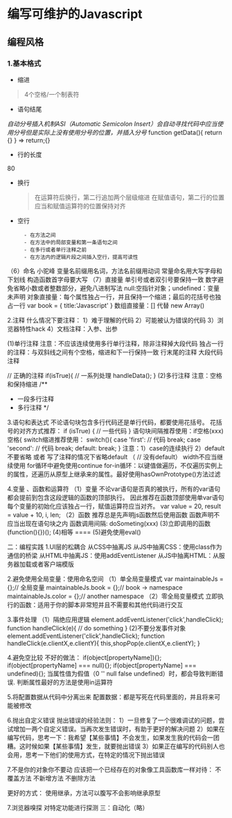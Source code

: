 # 编写可维护的Javascript

## 编程风格

### 1.基本格式

- 缩进

> 4个空格/一个制表符

- 语句结尾

*自动分号插入机制ASI（Automatic Semicolon Insert）会自动寻找代码中应当使用分号但是实际上没有使用分号的位置，并插入分号*
    function getData(){
        return
        {}
    }
    => return;{}

- 行的长度

80

- 换行
  > 在运算符后换行，第二行追加两个层级缩进
  > 在赋值语句，第二行的位置应当和赋值运算符的位置保持对齐

- 空行

        - 在方法之间
        - 在方法中的局部变量和第一条语句之间
        - 在多行或者单行注释之前
        - 在方法内的逻辑片段之间插入空行，提高可读性

（6）命名
小驼峰
变量名前缀用名词，方法名前缀用动词
常量命名用大写字母和下划线
构造函数首字母要大写
（7）直接量
单引号或者双引号要保持一致
数字避免省略小数或者整数部分，避免八进制写法
null:空指针对象；undefined：变量未声明
对象直接量：每个属性独占一行，并且保持一个缩进；最后的花括号也独占一行
var book = {
        title:'Javascript'
}
数组直接量：[] 代替 new Array()
 
2.注释
什么情况下要注释：
1）难于理解的代码
2）可能被认为错误的代码
3）浏览器特性hack
4）文档注释：入参、出参
 
(1)单行注释 
注意：不应该连续使用多行单行注释，除非注释掉大段代码
独占一行的注释：与双斜线之间有个空格，缩进和下一行保持一致
行末尾的注释
大段代码注释
 
// 正确的注释
if(isTrue){
        // 一系列处理
    handleData();
}
(2)多行注释
注意：空格和保持缩进
/**
* 一段多行注释
* 多行注释
*/
 
3.语句和表达式
不论语句块包含多行代码还是单行代码，都要使用花括号。
花括号的对齐方式推荐：
if (isTrue) {
        // 一些代码
}
语句块间隔推荐使用：if空格(xxx)空格{
switch缩进推荐使用：
        switch(){
            case 'first':
                // 代码
                break;
            case 'second':
                // 代码
                break;
            default:
                break;
        }
注意：1）case的连续执行
        2）default不要省略 或者 写了注释的情况下省略default （ // 没有default）
width不应当继续使用
for循环中避免使用continue
for-in循环：以键值做遍历，不仅遍历实例上的属性，还遍历从原型上继承来的属性。最好使用hasOwnPrototype()方法过滤
 
4.变量 、函数和运算符
（1）变量
不论var语句是否真的被执行，所有的var语句都会提前到包含这段逻辑的函数的顶部执行。
因此推荐在函数顶部使用单var语句
每个变量的初始化应该独占一行，赋值运算符应当对齐。
var value = 20,
        result = value + 10,
    i,
    len;
（2）函数
推荐总是先声明js函数然后使用函数
函数声明不应当出现在语句块之内
函数调用间隔: doSometing(xxx)
(3)立即调用的函数
(function(){})();
(4)相等 ====
(5)避免使用eval()
 
二：编程实践
1.UI层的松耦合
从CSS中抽离JS
从JS中抽离CSS：使用class作为通信的桥梁
从HTML中抽离JS：使用addEventListener
从JS中抽离HTML：从服务器加载或者客户端模版
 
2.避免使用全局变量：使用命名空间
（1）单全局变量模式
var maintainableJs = {};// 全局变量
maintainableJs.book = {};// book -> namespace
maintainableJs.color = {};//  another namespace
（2）零全局变量模式
立即执行的函数：适用于你的脚本非常短并且不需要和其他代码进行交互
 
3.事件处理
（1）隔绝应用逻辑
element.addEventListener('click',handleClick);
function handleClick(e){
        // do something
}
(2)不要分发事件对象
element.addEventListener('click',handleClick);
function handleClick(e.clientX,e.clientY){
        this,shopPop(e.clientX,e.clientY);
}
 
4.避免空比较
不好的做法：
if(object[propertyName]){};
if(object[propertyName] === null){};
if(object[propertyName] === undefined){};
当属性值为假值（0 '' null false undefined）时，都会导致判断错误.
判断属性最好的方法是使用in运算符
 
5.将配置数据从代码中分离出来
配置数据：都是写死在代码里面的，并且将来可能被修改
 
6.抛出自定义错误
抛出错误的经验法则：
1）一旦修复了一个很难调试的问题，尝试增加一两个自定义错误。当再次发生错误时，有助于更好的解决问题
2）如果在编写代码，思考一下：我希望【某些事情】不会发生，如果发生我的代码会一团糟。这时候如果【某些事情】发生，就要抛出错误
3）如果正在编写的代码别人也会用，思考一下他们的使用方式，在特定的情况下抛出错误
 
7.不是你的对象你不要动
应该把一个已经存在的对象像工具函数库一样对待：
不覆盖方法
不新增方法
不删除方法
 
更好的方式：
使用继承，方法可以腹写不会影响继承原型
 
7.浏览器嗅探
对特定功能进行探测
三：自动化（略）
